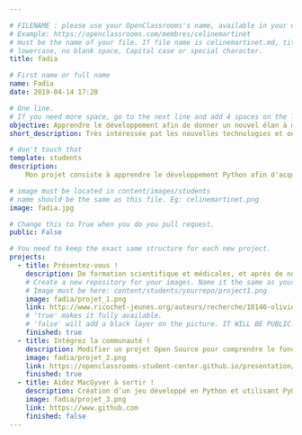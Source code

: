 ```yaml
---

# FILENAME : please use your OpenClassrooms's name, available in your url.
# Example: https://openclassrooms.com/membres/celinemartinet
# must be the name of your file. If file name is celinemartinet.md, title is celinemartinet.
# lowercase, no blank space, Capital case or special character.
title: fadia

# First name or full name
name: Fadia
date: 2019-04-14 17:20

# One line.
# If you need more space, go to the next line and add 4 spaces on the left, as in 'description'.
objective: Apprendre le développement afin de donner un nouvel élan à ma carrière.
short_description: Très intéressée pat les nouvelles technologies et ouverte à de nouvelles expériences, j'ai décidé de me reconvertir dans les métiers du numérique, domaine en plein essor et qui offre de nombreuses opportunités d'emploi.

# don't touch that
template: students
description:
    Mon projet consiste à apprendre le développement Python afin d'acquérir les     connaissances et compétences nécessaires qui me permettront d'aider les comm    unautés scientifique et médicale das l'analyse et le traitement de nombreuse    s données biologiques et médicales.

# image must be located in content/images/students
# name should be the same as this file. Eg: celinemartinet.png
image: fadia.jpg

# Change this to True when you do you pull request.
public: False

# You need to keep the exact same structure for each new project.
projects:
  - title: Présentez-vous !
    description: De formation scientifique et médicales, et après de nombreuses     années de recherche sur les maladies neuromusculaires, en milieu académique,    j'ai décidé de me reconvertir. https://www.linkedin.com/in/fadia-medja-175343183/
    # Create a new repository for your images. Name it the same as your nickname and profile picture.
    # Image must be here: content/students/yourrepo/project1.png
    image: fadia/projet_1.png
    link: http://www.ricochet-jeunes.org/auteurs/recherche/10146-olivier-vogel 
    # 'true' makes it fully available.
    # 'false' will add a black layer on the picture. IT WILL BE PUBLIC!
    finished: true
  - title: Intégrez la communauté !
    description: Modifier un projet Open Source pour comprendre le fonctionnement de Git, de Github et des pull requests. 
    image: fadia/projet_2.png
    link: https://openclassrooms-student-center.github.io/presentation/students/ratus.html
    finished: true
  - title: Aidez MacGyver à sortir !
    description: Création d’un jeu développé en Python et utilisant PyGame.
    image: fadia/projet_3.png
    link: https://www.github.com
    finished: false
---
```

